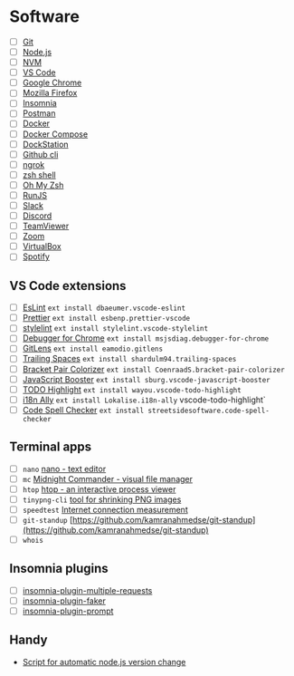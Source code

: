 # Software

- [ ] [Git](https://git-scm.com/)
- [ ] [Node.js](https://nodejs.org/)
- [ ] [NVM](https://github.com/nvm-sh/nvm)
- [ ] [VS Code](https://code.visualstudio.com/)
- [ ] [Google Chrome](https://www.google.com/chrome/)
- [ ] [Mozilla Firefox](https://www.mozilla.org/firefox)
- [ ] [Insomnia](https://insomnia.rest/)
- [ ] [Postman](https://www.postman.com/)
- [ ] [Docker](https://www.docker.com/)
- [ ] [Docker Compose](https://docs.docker.com/compose/)
- [ ] [DockStation](https://dockstation.io/)
- [ ] [Github cli](https://github.com/cli/cli)
- [ ] [ngrok](https://ngrok.com/)
- [ ] [zsh shell](https://www.zsh.org/)
- [ ] [Oh My Zsh](https://ohmyz.sh/)
- [ ] [RunJS](https://runjs.app/)
- [ ] [Slack](https://slack.com/)
- [ ] [Discord](https://discord.com/)
- [ ] [TeamViewer](https://www.teamviewer.com/pl/)
- [ ] [Zoom](https://zoom.us/)
- [ ] [VirtualBox](https://www.virtualbox.org/)
- [ ] [Spotify](https://www.spotify.com/)

## VS Code extensions

- [ ] [EsLint](https://marketplace.visualstudio.com/items?itemName=dbaeumer.vscode-eslint) `ext install dbaeumer.vscode-eslint`
- [ ] [Prettier](https://marketplace.visualstudio.com/items?itemName=esbenp.prettier-vscode) `ext install esbenp.prettier-vscode`
- [ ] [stylelint](https://marketplace.visualstudio.com/items?itemName=stylelint.vscode-stylelint) `ext install stylelint.vscode-stylelint`
- [ ] [Debugger for Chrome](https://marketplace.visualstudio.com/items?itemName=msjsdiag.debugger-for-chrome) `ext install msjsdiag.debugger-for-chrome`
- [ ] [GitLens](https://marketplace.visualstudio.com/items?itemName=eamodio.gitlens) `ext install eamodio.gitlens`
- [ ] [Trailing Spaces](https://marketplace.visualstudio.com/items?itemName=shardulm94.trailing-spaces) `ext install shardulm94.trailing-spaces`
- [ ] [Bracket Pair Colorizer](https://marketplace.visualstudio.com/items?itemName=CoenraadS.bracket-pair-colorizer) `ext install CoenraadS.bracket-pair-colorizer`
- [ ] [JavaScript Booster](https://marketplace.visualstudio.com/items?itemName=sburg.vscode-javascript-booster) `ext install sburg.vscode-javascript-booster`
- [ ] [TODO Highlight](https://marketplace.visualstudio.com/items?itemName=wayou.vscode-todo-highlight) `ext install wayou.vscode-todo-highlight`
- [ ] [i18n Ally](https://marketplace.visualstudio.com/items?itemName=lokalise.i18n-ally) `ext install Lokalise.i18n-ally`
vscode-todo-highlight`
- [ ] [Code Spell Checker](https://marketplace.visualstudio.com/items?itemName=streetsidesoftware.code-spell-checker) `ext install streetsidesoftware.code-spell-checker`

## Terminal apps

- [ ] `nano` [nano - text editor](https://www.nano-editor.org/)
- [ ] `mc` [Midnight Commander - visual file manager](https://midnight-commander.org/)
- [ ] `htop` [htop - an interactive process viewer](https://htop.dev/)
- [ ] `tinypng-cli` [tool for shrinking PNG images](https://www.npmjs.com/package/tinypng-cli)
- [ ] `speedtest` [Internet connection measurement](https://www.speedtest.net/apps/cli)
- [ ] `git-standup` [https://github.com/kamranahmedse/git-standup](https://github.com/kamranahmedse/git-standup)
- [ ] `whois`

## Insomnia plugins

- [ ] [insomnia-plugin-multiple-requests](https://www.npmjs.com/package/insomnia-plugin-multiple-requests)
- [ ] [insomnia-plugin-faker](https://www.npmjs.com/package/insomnia-plugin-faker)
- [ ] [insomnia-plugin-prompt](https://www.npmjs.com/package/insomnia-plugin-prompt)

## Handy

- [Script for automatic node.js version change](https://github.com/nvm-sh/nvm#deeper-shell-integration)
